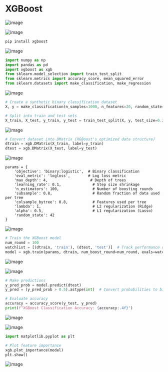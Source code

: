 # XGBoost

![image](https://github.com/user-attachments/assets/809933a7-4a6b-42c6-b453-221ff2aa0b24)

![image](https://github.com/user-attachments/assets/2c4b70f1-1f70-44df-93cd-975c39a28972)

```python
pip install xgboost
```

![image](https://github.com/user-attachments/assets/2eb4ccac-7de7-4f7f-a68a-867fb7a09cf2)

```python
import numpy as np
import pandas as pd
import xgboost as xgb
from sklearn.model_selection import train_test_split
from sklearn.metrics import accuracy_score, mean_squared_error
from sklearn.datasets import make_classification, make_regression
```

![image](https://github.com/user-attachments/assets/efc8c779-9f8d-43b7-872e-3574ce19f449)

```python
# Create a synthetic binary classification dataset
X, y = make_classification(n_samples=1000, n_features=20, random_state=42)

# Split into train and test sets
X_train, X_test, y_train, y_test = train_test_split(X, y, test_size=0.2, random_state=42)
```

![image](https://github.com/user-attachments/assets/f7d134a2-1d61-42f3-bd30-0280990ad281)

```python
# Convert dataset into DMatrix (XGBoost's optimized data structure)
dtrain = xgb.DMatrix(X_train, label=y_train)
dtest = xgb.DMatrix(X_test, label=y_test)
```

![image](https://github.com/user-attachments/assets/77f7338a-7a31-4b75-b5b2-07fcf138bd86)

```
params = {
    'objective': 'binary:logistic',  # Binary classification
    'eval_metric': 'logloss',        # Log loss metric
    'max_depth': 4,                   # Depth of trees
    'learning_rate': 0.1,              # Step size shrinkage
    'n_estimators': 100,               # Number of boosting rounds
    'subsample': 0.8,                  # Random fraction of data used per tree
    'colsample_bytree': 0.8,           # Features used per tree
    'lambda': 1,                       # L2 regularization (Ridge)
    'alpha': 0.5,                      # L1 regularization (Lasso)
    'random_state': 42
}
```

![image](https://github.com/user-attachments/assets/b542c7f6-130d-4f5f-bc1b-a3d071502f18)

```python
# Train the XGBoost model
num_round = 100
watchlist = [(dtrain, 'train'), (dtest, 'test')]  # Track performance on test set
model = xgb.train(params, dtrain, num_boost_round=num_round, evals=watchlist, early_stopping_rounds=10)
```

![image](https://github.com/user-attachments/assets/f1d2cbc5-8c0b-4c3f-a54a-77ca1be3e2be)

![image](https://github.com/user-attachments/assets/26cdfaba-50f7-4df0-a96d-e60f851d843a)

```python
# Make predictions
y_pred_prob = model.predict(dtest)
y_pred = (y_pred_prob > 0.5).astype(int)  # Convert probabilities to binary classes

# Evaluate accuracy
accuracy = accuracy_score(y_test, y_pred)
print(f"XGBoost Classification Accuracy: {accuracy:.4f}")
```
![image](https://github.com/user-attachments/assets/6bdfeaee-e4b1-45b5-9a59-380b9c28581b)

![image](https://github.com/user-attachments/assets/d83e9b52-73e4-470c-b6d1-5563c125505a)

```python
import matplotlib.pyplot as plt

# Plot feature importance
xgb.plot_importance(model)
plt.show()
```
![image](https://github.com/user-attachments/assets/065bb18a-3914-4f32-bc0d-f114cde70909)




